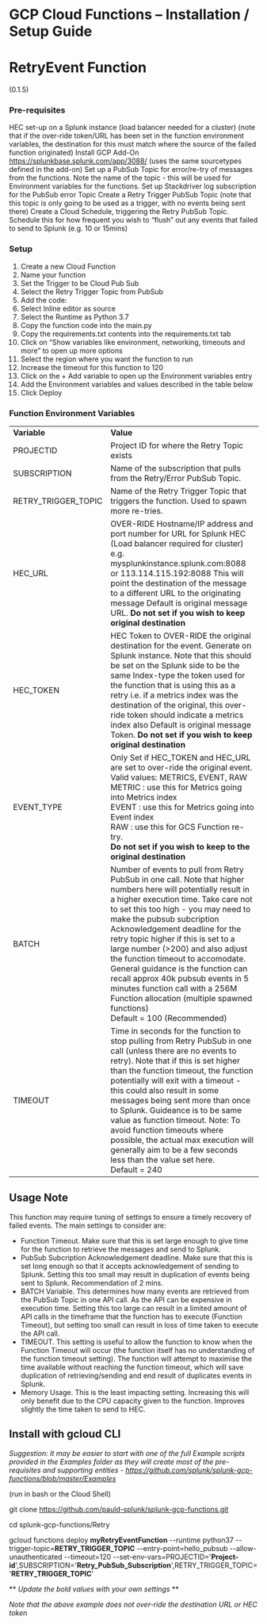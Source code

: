 # GCP Cloud Functions – Installation / Setup Guide

# RetryEvent Function 
(0.1.5)

### **Pre-requisites**
HEC set-up on a Splunk instance (load balancer needed for a cluster) 
(note that if the over-ride token/URL has been set in the function environment variables, the destination for this must match where the source of the failed function originated)
Install GCP Add-On https://splunkbase.splunk.com/app/3088/ (uses the same sourcetypes defined in the add-on)
Set up a PubSub Topic for error/re-try of messages from the functions.  Note the name of the topic -  this will be used for Environment variables for the functions.
Set up Stackdriver log subscription for the PubSub error Topic
Create a Retry Trigger PubSub Topic (note that this topic is only going to be used as a trigger, with no events being sent there)
Create a Cloud Schedule, triggering the Retry PubSub Topic. Schedule this for how frequent you wish to “flush” out any events that failed to send to Splunk (e.g. 10 or 15mins)

### **Setup**

1.	Create a new Cloud Function
2.	Name your function
3.	Set the Trigger to be Cloud Pub Sub 
4.	Select the Retry Trigger Topic from PubSub
5.	Add the code:
6.	Select Inline editor as source
7.	Select the Runtime as Python 3.7
8.	Copy the function code into the main.py
9.	Copy the requirements.txt contents into the requirements.txt tab
10.	Click on “Show variables like environment, networking, timeouts and more” to open up more options
11.	Select the region where you want the function to run
12.	Increase the timeout for this function to 120
13.	Click on the + Add variable to open up the Environment variables entry
14.	Add the Environment variables and values described in the table below
15.	Click Deploy

### **Function Environment Variables**

<table><tr><td><strong>Variable</strong></td><td><strong>Value</strong></td></tr>
<tr><td>PROJECTID</td><td>Project ID for where the Retry Topic exists</td></tr>
<tr><td>SUBSCRIPTION</td><td>Name of the subscription that pulls from the Retry/Error PubSub Topic.</td></tr>
<tr><td>RETRY_TRIGGER_TOPIC</td><td>Name of the Retry Trigger Topic that triggers the function. Used to spawn more re-tries.</td></tr>
<tr><td>HEC_URL</td><td>OVER-RIDE Hostname/IP address and port number for URL for Splunk HEC (Load balancer required for cluster)
e.g. mysplunkinstance.splunk.com:8088 or 113.114.115.192:8088
This will point the destination of the message to a different URL to the originating message
Default is original message URL. <strong>Do not set if you wish to keep original destination</strong></td></tr>
<tr><td>HEC_TOKEN</td><td>HEC Token to OVER-RIDE the original destination for the event. Generate on Splunk instance. 
Note that this should be set on the Splunk side to be the same Index-type the token used for the function that is using this as a retry i.e. if a metrics index was the destination of the original, this over-ride token should indicate a metrics index also
Default is original message Token. <strong>Do not set if you wish to keep original destination</strong></td></tr>
<tr><td>EVENT_TYPE</td><td>Only Set if HEC_TOKEN and HEC_URL are set to over-ride the original event. Valid values: METRICS, EVENT, RAW
<br>METRIC : use this for Metrics going into Metrics index
<br>EVENT : use this for Metrics going into Event index
<br>RAW : use this for GCS Function re-try. 
<br><strong>Do not set if you wish to keep to the original destination</strong></td></tr>
<tr><td>BATCH</td><td>Number of events to pull from Retry PubSub in one call. Note that higher numbers here will potentially result in a higher execution time. Take care not to set this too high - you may need to make the pubsub subcription Acknowledgement deadline for the retry topic higher if this is set to a large number (>200) and also adjust the function timeout to accomodate. General guidance is the function can recall approx 40k pubsub events in 5 minutes function call with a 256M Function allocation (multiple spawned functions)<br>Default = 100 (Recommended)</td></tr>
<tr><td>TIMEOUT</td><td>Time in seconds for the function to stop pulling from Retry PubSub in one call (unless there are no events to retry). Note that if this is set higher than the function timeout, the function potentially will exit with a timeout - this could also result in some messages being sent more than once to Splunk. Guideance is to be same value as function timeout. Note: To avoid function timeouts where possible, the actual max execution will generally aim to be a few seconds less than the value set here.<br>Default = 240 </td></tr>
</table>

## Usage Note
This function may require tuning of settings to ensure a timely recovery of failed events.
The main settings to consider are:
- Function Timeout. Make sure that this is set large enough to give time for the function to retrieve the messages and send to Splunk. 
- PubSub Subcription Acknowledgement deadline. Make sure that this is set long enough so that it accepts acknowledgement of sending to Splunk. Setting this too small may result in duplication of events being sent to Splunk. Recommendation of 2 mins.
- BATCH Variable. This determines how many events are retrieved from the PubSub Topic in one API call. As the API can be expensive in execution time. Setting this too large can result in a limited amount of API calls in the timeframe that the function has to execute (Function Timeout), but setting too small can result in loss of time taken to execute the API call.
- TIMEOUT. This setting is useful to allow the function to know when the Function Timeout will occur (the function itself has no understanding of the function timeout setting). The function will attempt to maximise the time available without reaching the function timeout, which will save duplication of retrieving/sending and end result of duplicates events in Splunk. 
- Memory Usage. This is the least impacting setting. Increasing this will only benefit due to the CPU capacity given to the function. Improves slightly the time taken to send to HEC.

## Install with gcloud CLI

*Suggestion: It may be easier to start with one of the full Example scripts provided in the Examples folder as they will create most of the pre-requisites and supporting entities - https://github.com/splunk/splunk-gcp-functions/blob/master/Examples*

(run in bash or the Cloud Shell)

git clone https://github.com/pauld-splunk/splunk-gcp-functions.git

cd splunk-gcp-functions/Retry

gcloud functions deploy **myRetryEventFunction** --runtime python37 --trigger-topic=**RETRY_TRIGGER_TOPIC** --entry-point=hello_pubsub --allow-unauthenticated --timeout=120 --set-env-vars=PROJECTID='**Project-id**',SUBSCRIPTION='**Retry_PubSub_Subscription**',RETRY_TRIGGER_TOPIC='**RETRY_TRIGGER_TOPIC**'

** *Update the bold values with your own settings* **

*Note that the above example does not over-ride the destination URL or HEC token*


